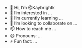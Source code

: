 - 👋 Hi, I’m @Kaybrightk
- 👀 I’m interested in ...
- 🌱 I’m currently learning ...
- 💞️ I’m looking to collaborate on ...
- 📫 How to reach me ...
- 😄 Pronouns: ...
- ⚡ Fun fact: ...

<!---
Kaybrightk/Kaybrightk is a ✨ special ✨ repository because its `README.md` (this file) appears on your GitHub profile.
You can click the Preview link to take a look at your changes.
--->
